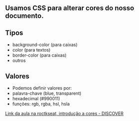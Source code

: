 ## Usamos CSS para alterar cores do nosso documento.

## Tipos
* background-color (para caixas)
* color (para textos)
* border-color (para caixas)
* outros

## Valores
*  Podemos definir valores por:
*  palavra-chave (blue, transparent)
*  hexadecimal (#990011)
*  funções: rgb, rgba, hsl, hsla

[Link da aula na roctkseat, introdução a cores - DISCOVER](https://app.rocketseat.com.br/node/agora-sim-cores/group/cores/lesson/introducao-10)